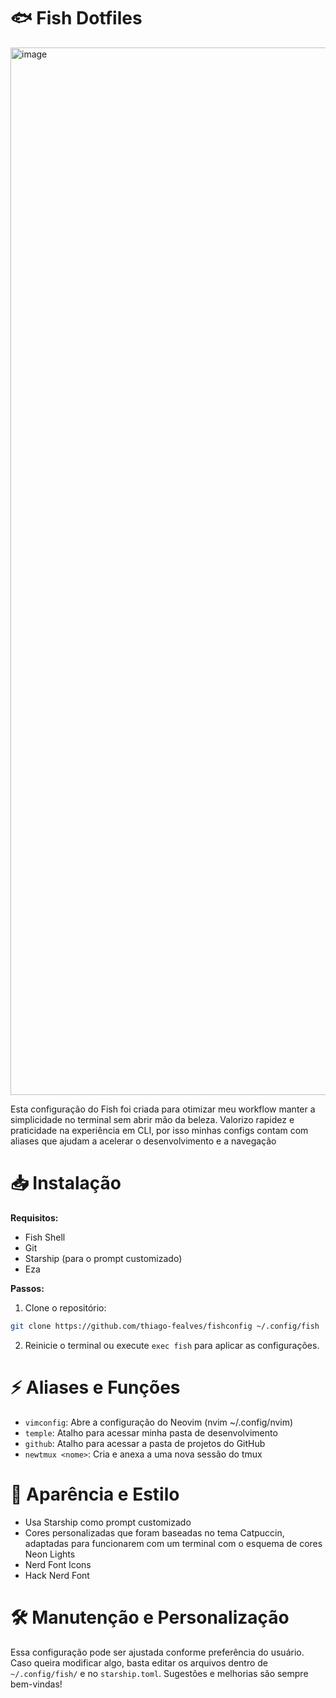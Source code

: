 # 🐟 Fish Dotfiles
<img width="1676" alt="image" src="https://github.com/user-attachments/assets/77d09b92-1c7b-4ce3-b292-43c08253846c" />

Esta configuração do Fish foi criada para otimizar meu workflow manter a simplicidade no terminal sem abrir mão da beleza. Valorizo rapidez e praticidade na experiência em CLI, por isso minhas configs contam com aliases que ajudam a acelerar o desenvolvimento e a navegação

# 📥 Instalação

**Requisitos:**
- Fish Shell
- Git
- Starship (para o prompt customizado)
- Eza

**Passos:**
1. Clone o repositório:
```sh
git clone https://github.com/thiago-fealves/fishconfig ~/.config/fish
```
2. Reinicie o terminal ou execute `exec fish` para aplicar as configurações.

# ⚡ Aliases e Funções

- `vimconfig`: Abre a configuração do Neovim (nvim ~/.config/nvim)
- `temple`: Atalho para acessar minha pasta de desenvolvimento
- `github`: Atalho para acessar a pasta de projetos do GitHub
- `newtmux <nome>`: Cria e anexa a uma nova sessão do tmux

# 🎨 Aparência e Estilo
- Usa Starship como prompt customizado
- Cores personalizadas que foram baseadas no tema Catpuccin, adaptadas para funcionarem com um terminal com o esquema de cores Neon Lights
- Nerd Font Icons
- Hack Nerd Font

# 🛠 Manutenção e Personalização

Essa configuração pode ser ajustada conforme preferência do usuário. Caso queira modificar algo, basta editar os arquivos dentro de `~/.config/fish/` e no `starship.toml`. Sugestões e melhorias são sempre bem-vindas!

